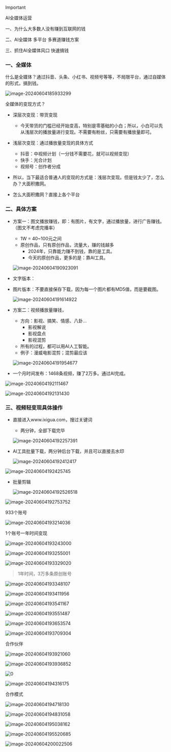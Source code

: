 > [!IMPORTANT]
>
> AI全媒体运营
>
> 一、为什么大多数人没有赚到互联网的钱
>
> 二、AI全媒体 多平台 多赛道赚钱方案
>
> 三、抓住AI全媒体风口 快速搞钱

### 一、全媒体

什么是全媒体？通过抖音、头条、小红书、视频号等等，不局限平台，通过自媒体的形式，搞到钱。

![image-20240604185933299](https://typora-xubang.oss-cn-hangzhou.aliyuncs.com/2024_xubang/image-20240604185933299.png?AI_make_money=VX_AI19858122061)

全媒体的变现方式？

- 深层次变现：带货变现
  - 今天带货的门槛已经开始变高，特别是零基础的小白；所以，小白可以先从浅层次的播放量进行变现。不需要有粉丝，只需要有播放量即可。
- 浅层次变现：通过播放量变现的具体方式
  - 抖音：中视频计划（一分钱不需要花，就可以视频变现）
  - 快手：光合计划
  - 视频号：创作者分成

- 所以，当下最适合普通人的变现的方式是：浅层次变现。但是钱太少了，怎么办？大面积撒网。
- 怎么大面积撒网？直接上各个平台









### 二、具体方案

- 方案一：图文播放赚钱，即：有图片，有文字，通过播放量，进行广告赚钱。（图文不考虑完播率）

  - 1W = 40~100元之间
  - 原创作品，只有原创作品，流量大，赚的钱越多
    - 2024年，只靠能力赚不到钱，靠的是工具。
    - 今天的原创作品，更多的是：靠AI工具。

  ![image-20240604190923091](https://typora-xubang.oss-cn-hangzhou.aliyuncs.com/2024_xubang/image-20240604190923091.png?AI_make_money=VX_AI19858122061)

- 文字版本：

  

- 图片版本：不要直接保存下载，因为每一个图片都有MD5值，而是要截图。

  ![image-20240604191614922](https://typora-xubang.oss-cn-hangzhou.aliyuncs.com/2024_xubang/image-20240604191614922.png?AI_make_money=VX_AI19858122061)



- 方案二：视频播放量赚钱，

  - 方向：影视、搞笑、情感、八卦…
    - 影视解说
    - 影视盘点
    - 影视混剪
  - 所有的过程，都可以用AI人工智能。
  - 例子：漫威电影混剪；混剪最应该

  ![image-20240604191954677](https://typora-xubang.oss-cn-hangzhou.aliyuncs.com/2024_xubang/image-20240604191954677.png?AI_make_money=VX_AI19858122061)



- 一个月时间发布：1468条视频，赚了2万多。通过AI完成。



![image-20240604192111467](https://typora-xubang.oss-cn-hangzhou.aliyuncs.com/2024_xubang/image-20240604192111467.png?AI_make_money=VX_AI19858122061)

![image-20240604192131430](https://typora-xubang.oss-cn-hangzhou.aliyuncs.com/2024_xubang/image-20240604192131430.png?AI_make_money=VX_AI19858122061)

### 三、视频轻变现具体操作

- 直接进入www.ixigua.com，搜过关键词

  - 两分钟，全部下载完毕

  ![image-20240604192257391](https://typora-xubang.oss-cn-hangzhou.aliyuncs.com/2024_xubang/image-20240604192257391.png?AI_make_money=VX_AI19858122061)

- AI工具批量下载，两分钟后台下载，并且可以直接去水印

  ![image-20240604192412417](https://typora-xubang.oss-cn-hangzhou.aliyuncs.com/2024_xubang/image-20240604192412417.png?AI_make_money=VX_AI19858122061)

![image-20240604192425745](https://typora-xubang.oss-cn-hangzhou.aliyuncs.com/2024_xubang/image-20240604192425745.png?AI_make_money=VX_AI19858122061)

- 批量剪辑

  ![image-20240604192526518](https://typora-xubang.oss-cn-hangzhou.aliyuncs.com/2024_xubang/image-20240604192526518.png?AI_make_money=VX_AI19858122061)

![image-20240604192753752](https://typora-xubang.oss-cn-hangzhou.aliyuncs.com/2024_xubang/image-20240604192753752.png?AI_make_money=VX_AI19858122061)

933个账号

![image-20240604193214036](https://typora-xubang.oss-cn-hangzhou.aliyuncs.com/2024_xubang/image-20240604193214036.png?AI_make_money=VX_AI19858122061)

1个账号一年时间变现

![image-20240604193243000](https://typora-xubang.oss-cn-hangzhou.aliyuncs.com/2024_xubang/image-20240604193243000.png?AI_make_money=VX_AI19858122061)

![image-20240604193255001](https://typora-xubang.oss-cn-hangzhou.aliyuncs.com/2024_xubang/image-20240604193255001.png?AI_make_money=VX_AI19858122061)

![image-20240604193329020](https://typora-xubang.oss-cn-hangzhou.aliyuncs.com/2024_xubang/image-20240604193329020.png?AI_make_money=VX_AI19858122061)

> 1年时间，3万多条原创账号

![image-20240604193348107](https://typora-xubang.oss-cn-hangzhou.aliyuncs.com/2024_xubang/image-20240604193348107.png?AI_make_money=VX_AI19858122061)

![image-20240604193411956](https://typora-xubang.oss-cn-hangzhou.aliyuncs.com/2024_xubang/image-20240604193411956.png?AI_make_money=VX_AI19858122061)

![image-20240604193541167](https://typora-xubang.oss-cn-hangzhou.aliyuncs.com/2024_xubang/image-20240604193541167.png?AI_make_money=VX_AI19858122061)

![image-20240604193551487](https://typora-xubang.oss-cn-hangzhou.aliyuncs.com/2024_xubang/image-20240604193551487.png?AI_make_money=VX_AI19858122061)

![image-20240604193653574](https://typora-xubang.oss-cn-hangzhou.aliyuncs.com/2024_xubang/image-20240604193653574.png?AI_make_money=VX_AI19858122061)

![image-20240604193709304](https://typora-xubang.oss-cn-hangzhou.aliyuncs.com/2024_xubang/image-20240604193709304.png?AI_make_money=VX_AI19858122061)

合作伙伴

![image-20240604193921060](https://typora-xubang.oss-cn-hangzhou.aliyuncs.com/2024_xubang/image-20240604193921060.png?AI_make_money=VX_AI19858122061)

![image-20240604193936852](https://typora-xubang.oss-cn-hangzhou.aliyuncs.com/2024_xubang/image-20240604193936852.png?AI_make_money=VX_AI19858122061)

![0](https://typora-xubang.oss-cn-hangzhou.aliyuncs.com/2024_xubang/image-20240604194018808.png?AI_make_money=VX_AI19858122061)

![image-20240604194316175](https://typora-xubang.oss-cn-hangzhou.aliyuncs.com/2024_xubang/image-20240604194316175.png?AI_make_money=VX_AI19858122061)

合作模式

![image-20240604194718130](https://typora-xubang.oss-cn-hangzhou.aliyuncs.com/2024_xubang/image-20240604194718130.png?AI_make_money=VX_AI19858122061)

![image-20240604194831058](https://typora-xubang.oss-cn-hangzhou.aliyuncs.com/2024_xubang/image-20240604194831058.png?AI_make_money=VX_AI19858122061)

![image-20240604195038162](https://typora-xubang.oss-cn-hangzhou.aliyuncs.com/2024_xubang/image-20240604195038162.png?AI_make_money=VX_AI19858122061)

![image-20240604195520685](https://typora-xubang.oss-cn-hangzhou.aliyuncs.com/2024_xubang/image-20240604195520685.png?AI_make_money=VX_AI19858122061)

![image-20240604200022506](https://typora-xubang.oss-cn-hangzhou.aliyuncs.com/2024_xubang/image-20240604200022506.png?AI_make_money=VX_AI19858122061)